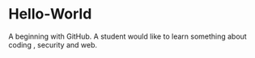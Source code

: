 # Hello-World
A beginning with GitHub.
A student would like to learn something about coding , security and web.
